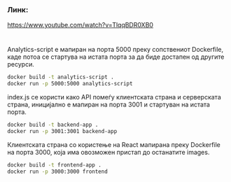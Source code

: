 ### Линк:

https://www.youtube.com/watch?v=TlqqBDR0XB0

#
Analytics-script е мапиран на порта 5000 преку сопствениот Dockerfile, каде потоа се стартува на истата порта за да биде достапен од другите ресурси.
```bash
docker build -t analytics-script .
docker run -p 5000:5000 analytics-script
```

index.js се користи како API помеѓу клиентската страна и серверската страна, иницијално е мапиран на порта 3001 и стартуван на истата порта.
```bash
docker build -t backend-app .
docker run -p 3001:3001 backend-app
```
Клиентската страна со користење на React мапирана преку Dockerfile на порта 3000, која има овозможен пристап до останатите images.
```bash
docker build -t frontend-app .
docker run -p 3000:3000 frontend
```